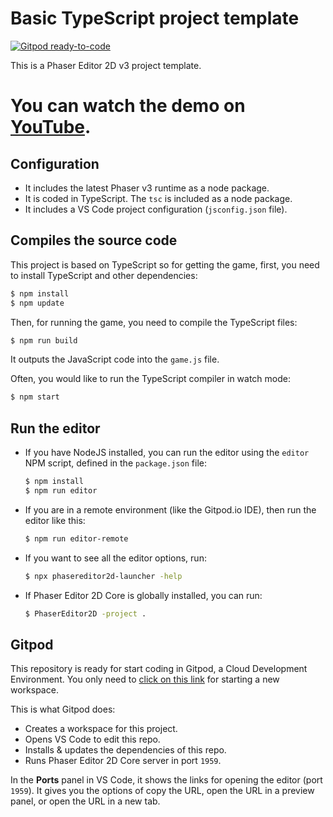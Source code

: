 # Basic TypeScript project template

[![Gitpod ready-to-code](https://img.shields.io/badge/Gitpod-ready--to--code-908a85?logo=gitpod)](https://gitpod.io/#https://github.com/PhaserEditor2D/starter-template-basic-typescript)

This is a Phaser Editor 2D v3 project template.

# You can watch the demo on [YouTube](https://www.youtube.com/watch?v=SpDS0n0kZI0).

## Configuration

* It includes the latest Phaser v3 runtime as a node package.
* It is coded in TypeScript. The `tsc` is included as a node package.
* It includes a VS Code project configuration (`jsconfig.json` file).

## Compiles the source code

This project is based on TypeScript so for getting the game, first, you need to install TypeScript and other dependencies:

```bash
$ npm install
$ npm update
```

Then, for running the game, you need to compile the TypeScript files:

```bash
$ npm run build
```

It outputs the JavaScript code into the `game.js` file.

Often, you would like to run the TypeScript compiler in watch mode:

```bash
$ npm start
```

## Run the editor

* If you have NodeJS installed, you can run the editor using the `editor` NPM script, defined in the `package.json` file:

    ```bash
    $ npm install
    $ npm run editor
    ```

* If you are in a remote environment (like the Gitpod.io IDE), then run the editor like this:

    ```bash
    $ npm run editor-remote
    ```

* If you want to see all the editor options, run:

    ```bash
    $ npx phasereditor2d-launcher -help
    ```

* If Phaser Editor 2D Core is globally installed, you can run:

    ```bash
    $ PhaserEditor2D -project .
    ```

## Gitpod

This repository is ready for start coding in Gitpod, a Cloud Development Environment. You only need to [click on this link](https://gitpod.io/#https://github.com/PhaserEditor2D/starter-template-basic-typescript) for starting a new workspace.

This is what Gitpod does:

- Creates a workspace for this project.
- Opens VS Code to edit this repo.
- Installs & updates the dependencies of this repo.
- Runs Phaser Editor 2D Core server in port `1959`.

In the **Ports** panel in VS Code, it shows the links for opening the editor (port `1959`). It gives you the options of copy the URL, open the URL in a preview panel, or open the URL in a new tab.
